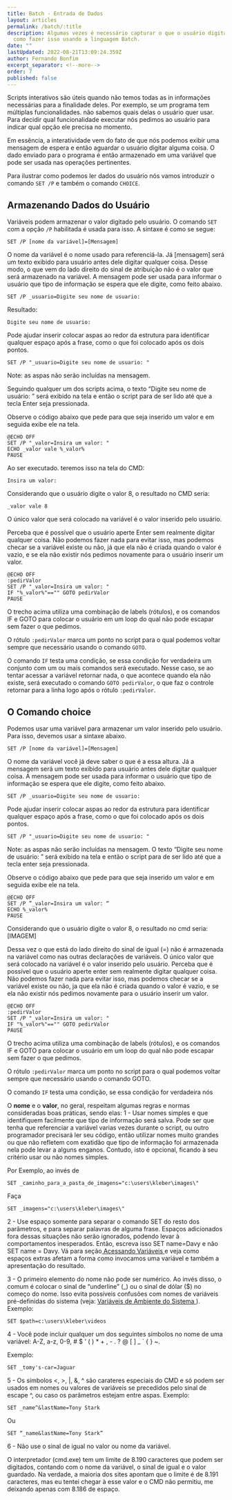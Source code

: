 ```yaml
---
title: Batch - Entrada de Dados
layout: articles
permalink: /batch/:title
description: Algumas vezes é necessário capturar o que o usuário digita. Saiba
  como fazer isso usando a linguagem Batch.
date: ""
lastUpdated: 2022-08-21T13:09:24.359Z
author: Fernando Bonfim
excerpt_separator: <!--more-->
order: 7
published: false
---
```

Scripts interativos são úteis quando não temos todas as in informações necessárias para a finalidade deles. Por exemplo, se um programa tem múltiplas funcionalidades. não sabemos quais delas o usuário quer usar. Para decidir qual funcionalidade executar nós pedimos ao usuário para indicar qual opção ele precisa no momento.

Em essência, a interatividade vem do fato de que nós podemos exibir uma mensagem de espera e então aguardar o usuário digitar alguma coisa. O dado enviado para o programa é então armazenado em uma variável que pode ser usada nas operações pertinentes.

Para ilustrar como podemos ler dados do usuário nós vamos introduzir o comando `SET /P` e também o comando `CHOICE`.

## Armazenando Dados do Usuário

Variáveis podem  armazenar o valor digitado pelo usuário. O comando `SET` com a opção `/P` habilitada é usada para isso. A sintaxe é como se segue:

```
SET /P [nome da variável]=[Mensagem]
```

O nome da variável é o nome usado para referenciá-la. Já \[mensagem] será um texto exibido para usuário antes dele digitar qualquer coisa. Desse modo, o que vem do lado direito do sinal de atribuição não é o valor que será armazenado na variável. A mensagem pode ser usada para informar o usuário que tipo de informação se espera que ele digite, como feito abaixo.

```batchfile
SET /P _usuario=Digite seu nome de usuario: 
```

Resultado:

```
Digite seu nome de usuario:
```

Pode ajudar inserir colocar aspas ao redor da estrutura para identificar qualquer espaço após a frase, como o que foi colocado após os dois pontos.

```batchfile
SET /P "_usuario=Digite seu nome de usuario: "
```

Note: as aspas não serão incluídas na mensagem.

Seguindo qualquer um dos scripts acima, o texto “Digite seu nome de usuário: ” será exibido na tela e então o script para de ser lido até que a tecla Enter seja pressionada.

Observe o código abaixo que pede para que seja inserido um valor e em seguida exibe ele na tela.

```batchfile
@ECHO OFF
SET /P "_valor=Insira um valor: "
ECHO _valor vale %_valor%
PAUSE
```

Ao ser executado. teremos isso na tela do CMD:

```
Insira um valor: 
```

Considerando que o usuário digite o valor 8, o resultado no CMD seria:

```
_valor vale 8
```

O único valor que será colocado na variável é o valor inserido pelo usuário.

Perceba que é possível que o usuário aperte Enter sem realmente digitar qualquer coisa. Não podemos fazer nada para evitar isso, mas podemos checar se a variável existe ou não, já que ela não é criada quando o valor é vazio, e se ela não existir nós pedimos novamente para o usuário inserir um valor.

```batchfile
@ECHO OFF
:pedirValor
SET /P "_valor=Insira um valor: "
IF "%_valor%"=="" GOTO pedirValor
PAUSE
```

O trecho acima utiliza uma combinação de labels (rótulos), e os comandos IF e GOTO para colocar o usuário em um loop do qual não pode escapar sem fazer o que pedimos.

O rótulo `:pedirValor` marca um ponto no script para o qual podemos voltar sempre que necessário usando o comando `GOTO`. 

O comando `IF` testa uma condição, se essa condição for verdadeira um conjunto com um ou mais comandos será executado. Nesse caso, se ao tentar acessar a variável retornar nada, o que acontece quando ela não existe, será executado o comando `GOTO pedirValor`, o que faz o controle retornar para a linha logo após o rótulo `:pedirValor`.

## O Comando choice

Podemos usar uma variável para armazenar um valor inserido pelo usuário. Para isso, devemos usar a sintaxe abaixo.

```batchfile
SET /P [nome da variável]=[Mensagem]
```

O nome da variável você já deve saber o que é a essa altura. Já a mensagem será um texto exibido para usuário antes dele digitar qualquer coisa. A mensagem pode ser usada para informar o usuário que tipo de informação se espera que ele digite, como feito abaixo.

```batchfile
SET /P _usuario=Digite seu nome de usuario:
```

Pode ajudar inserir colocar aspas ao redor da estrutura para identificar qualquer espaço após a frase, como o que foi colocado após os dois pontos.
```batchfile
SET /P "_usuario=Digite seu nome de usuario: "
```

Note: as aspas não serão incluídas na mensagem.
O texto “Digite seu nome de usuário: ” será exibido na tela e então o script para de ser lido até que a tecla enter seja pressionada.

Observe o código abaixo que pede para que seja inserido um valor e em seguida exibe ele na tela.

``` batchfile
@ECHO OFF
SET /P ”_valor=Insira um valor: “
ECHO %_valor%
PAUSE
```
Considerando que o usuário digite o valor 8, o resultado no cmd seria:
[IMAGEM]

Dessa vez o que está do lado direito do sinal de igual (=) não é armazenada na variável como nas outras declarações de variáveis. O único valor que será colocado na variável é o valor inserido pelo usuário.
Perceba que é possível que o usuário aperte enter sem realmente digitar qualquer coisa. Não podemos fazer nada para evitar isso, mas podemos checar se a variável existe ou não, ja que ela não é criada quando o valor é vazio, e se ela não existir nós pedimos novamente para o usuário inserir um valor.

```batchfile
@ECHO OFF
:pedirValor
SET /P "_valor=Insira um valor: "
IF "%_valor%"=="" GOTO pedirValor
PAUSE
```

O trecho acima utiliza uma combinação de labels (rótulos), e os comandos IF e GOTO para colocar o usuário em um loop do qual não pode escapar sem fazer o que pedimos.

O rótulo ```:pedirValor``` marca um ponto no script para o qual podemos voltar sempre que necessário usando o comando GOTO.

O comando ```IF``` testa uma condição, se essa condição for verdadeira nós

O **nome** e o **valor**, no geral, respeitam algumas regras e normas consideradas boas práticas, sendo elas:
1 - Usar nomes simples e que identifiquem facilmente que tipo de informação será salva. Pode ser que tenha que referenciar a variável varias vezes durante o script, ou outro programador precisará ler seu código, então utilizar nomes muito grandes ou que não refletem com exatidão que tipo de informação foi armazenada nela pode levar a alguns enganos. Contudo, isto é opcional, ficando à seu critério usar ou não nomes simples.

Por Exemplo, ao invés de

```batchfile
SET _caminho_para_a_pasta_de_imagens="c:\users\kleber\images\"
```

Faça
```batchfile
SET _imagens="c:\users\kleber\images\"
```
2 - Use espaço somente para separar o comando SET do resto dos parâmetros, e para separar palavras de alguma frase. Espaços adicionados fora dessas situações não serão ignorados, podendo levar à comportamentos inesperados. Então, escreva isso SET name=Davy e não SET name = Davy. Vá para seção<a href=”#acessando-variáveis”> Acessando Variáveis </a>e veja como espaços extras afetam a forma como invocamos uma variável e também a apresentação do resultado.

3 - O primeiro elemento do nome não pode ser numérico. Ao invés disso, o comum é colocar o sinal de “underline” (_) ou o sinal de dólar ($) no começo do nome. Isso evita possíveis confusões com nomes de variáveis pré-definidas do sistema (veja: <a target=”_self” href=”#variaveis-de-ambiente-do-sistema”> Variáveis de Ambiente do Sistema </a>).
Exemplo:
``` batchfile
SET $path=c:\users\kleber\videos
```

4 - Você pode incluir qualquer um dos seguintes símbolos no nome de uma variável: A-Z, a-z, 0-9, # $ ' ( ) * + , - . ? @ [ ] _ ` { } ~.

Exemplo:

```batchfile
SET _tomy's-car=Jaguar
```

5 - Os símbolos <, >, |, &, ^ são carateres especiais do CMD e só podem ser usados em nomes ou valores de variáveis se precedidos pelo sinal de escape ^, ou caso os parâmetros estejam entre aspas.
Exemplo:

```batchfile
SET _name^&lastName=Tony Stark
```

Ou

```batchfile
SET “_name&lastName=Tony Stark”
```

6 - Não use o sinal de igual no valor ou nome da variável.

O interpretador (cmd.exe) tem um limite de 8.190 caracteres que podem ser digitados, contando com o nome da variável, o sinal de igual e o valor guardado. Na verdade, a maioria dos sites apontam que o limite é de 8.191 caracteres, mas eu tentei chegar à esse valor e o CMD não permitiu, me deixando apenas com 8.186 de espaço.
